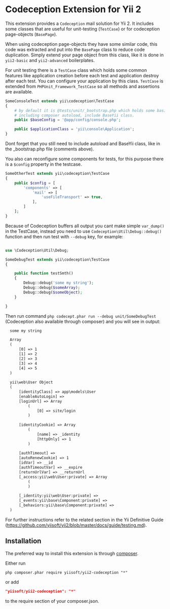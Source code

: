 Codeception Extension for Yii 2
===============================

This extension provides a `Codeception` mail solution for Yii 2. It includes some classes that are useful
for unit-testing (```TestCase```) or for codeception page-objects (```BasePage```).

When using codeception page-objects they have some similar code, this code was extracted and put into the ```BasePage```
class to reduce code duplication. Simply extend your page object from this class, like it is done in ```yii2-basic``` and 
```yii2-advanced``` boilerplates.

For unit testing there is a ```TestCase``` class which holds some common features like application creation before each test
and application destroy after each test. You can configure your application by this class. ```TestCase``` is extended from ```PHPUnit_Framework_TestCase``` so all
methods and assertions are available.

```php
SomeConsoleTest extends yii\codeception\TestCase
{
	# by default it is @tests/unit/_bootstrap.php which holds some basic things like: 
	# including composer autoload, include BaseYii class.
	public $baseConfig = '@app/config/console.php';

	public $applicationClass = 'yii\console\Application';
}
```
Dont forget that you still need to include autoload and BaseYii class, like in the _bootstrap.php file (comments above).

You also can reconfigure some components for tests, for this purpose there is a ```$config``` property in the testcase.

```php
SomeOtherTest extends yii\codeception\TestCase
{
	public $config = [
		'components' => [
			'mail' => [
				'useFileTransport' => true,
			],
		]
	];
}
```

Because of Codeception buffers all output you cant make simple ```var_dump()``` in the TestCase, instead you need to use
```Codeception\Util\Debug::debug()``` function and then run test with ```--debug``` key, for example:

```php

use \Codeception\Util\Debug;

SomeDebugTest extends yii\codeception\TestCase
{

	public function testSmth()
	{
		Debug::debug('some my string');
		Debug::debug($someArray);
		Debug::debug($someObject);
	}

}
```

Then run command ```php codecept.phar run --debug unit/SomeDebugTest``` (Codeception also available through composer) and you will see in output:

```html
  some my string

  Array
  (
      [0] => 1
      [1] => 2
      [2] => 3
      [3] => 4
      [4] => 5
  )
  
  yii\web\User Object
  (
      [identityClass] => app\models\User
      [enableAutoLogin] => 
      [loginUrl] => Array
          (
              [0] => site/login
          )
  
      [identityCookie] => Array
          (
              [name] => _identity
              [httpOnly] => 1
          )
  
      [authTimeout] => 
      [autoRenewCookie] => 1
      [idVar] => __id
      [authTimeoutVar] => __expire
      [returnUrlVar] => __returnUrl
      [_access:yii\web\User:private] => Array
          (
          )
  
      [_identity:yii\web\User:private] => 
      [_events:yii\base\Component:private] => 
      [_behaviors:yii\base\Component:private] => 
  )

```


For further instructions refer to the related section in the Yii Definitive Guide (https://github.com/yiisoft/yii2/blob/master/docs/guide/testing.md).


Installation
------------

The preferred way to install this extension is through [composer](http://getcomposer.org/download/).

Either run

```
php composer.phar require yiisoft/yii2-codeception "*"
```

or add

```json
"yiisoft/yii2-codeception": "*"
```

to the require section of your composer.json.
